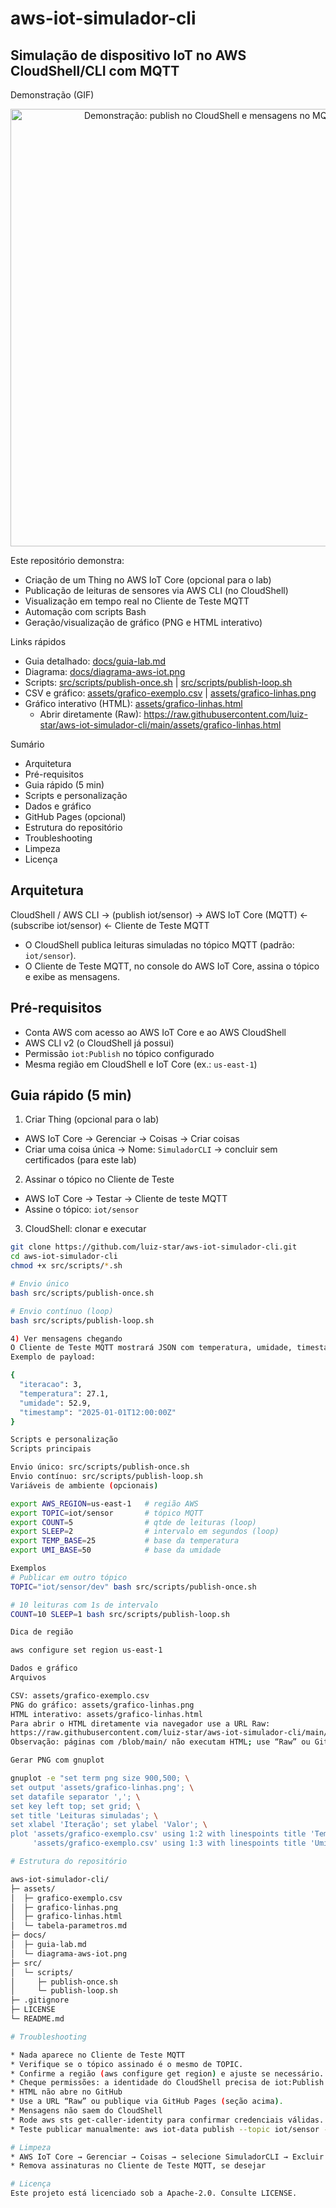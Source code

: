 # aws-iot-simulador-cli

## Simulação de dispositivo IoT no AWS CloudShell/CLI com MQTT

 Demonstração (GIF)

<p align="center">
  <img src="assets/demo-publish.gif" alt="Demonstração: publish no CloudShell e mensagens no MQTT Test Client" width="700">
</p>

Este repositório demonstra:
- Criação de um Thing no AWS IoT Core (opcional para o lab)
- Publicação de leituras de sensores via AWS CLI (no CloudShell)
- Visualização em tempo real no Cliente de Teste MQTT
- Automação com scripts Bash
- Geração/visualização de gráfico (PNG e HTML interativo)

Links rápidos
- Guia detalhado: [docs/guia-lab.md](docs/guia-lab.md)
- Diagrama: [docs/diagrama-aws-iot.png](docs/diagrama-aws-iot.png)
- Scripts: [src/scripts/publish-once.sh](src/scripts/publish-once.sh) | [src/scripts/publish-loop.sh](src/scripts/publish-loop.sh)
- CSV e gráfico: [assets/grafico-exemplo.csv](assets/grafico-exemplo.csv) | [assets/grafico-linhas.png](assets/grafico-linhas.png)
- Gráfico interativo (HTML): [assets/grafico-linhas.html](assets/grafico-linhas.html)
  - Abrir diretamente (Raw): https://raw.githubusercontent.com/luiz-star/aws-iot-simulador-cli/main/assets/grafico-linhas.html

Sumário
- Arquitetura
- Pré-requisitos
- Guia rápido (5 min)
- Scripts e personalização
- Dados e gráfico
- GitHub Pages (opcional)
- Estrutura do repositório
- Troubleshooting
- Limpeza
- Licença

## Arquitetura

CloudShell / AWS CLI  → (publish iot/sensor) →  AWS IoT Core (MQTT)  ← (subscribe iot/sensor) ←  Cliente de Teste MQTT

- O CloudShell publica leituras simuladas no tópico MQTT (padrão: `iot/sensor`).
- O Cliente de Teste MQTT, no console do AWS IoT Core, assina o tópico e exibe as mensagens.

## Pré-requisitos

- Conta AWS com acesso ao AWS IoT Core e ao AWS CloudShell
- AWS CLI v2 (o CloudShell já possui)
- Permissão `iot:Publish` no tópico configurado
- Mesma região em CloudShell e IoT Core (ex.: `us-east-1`)

## Guia rápido (5 min)

1) Criar Thing (opcional para o lab)
- AWS IoT Core → Gerenciar → Coisas → Criar coisas
- Criar uma coisa única → Nome: `SimuladorCLI` → concluir sem certificados (para este lab)

2) Assinar o tópico no Cliente de Teste
- AWS IoT Core → Testar → Cliente de teste MQTT
- Assine o tópico: `iot/sensor`

3) CloudShell: clonar e executar
```bash
git clone https://github.com/luiz-star/aws-iot-simulador-cli.git
cd aws-iot-simulador-cli
chmod +x src/scripts/*.sh

# Envio único
bash src/scripts/publish-once.sh

# Envio contínuo (loop)
bash src/scripts/publish-loop.sh

4) Ver mensagens chegando
O Cliente de Teste MQTT mostrará JSON com temperatura, umidade, timestamp e iteração.
Exemplo de payload:

{
  "iteracao": 3,
  "temperatura": 27.1,
  "umidade": 52.9,
  "timestamp": "2025-01-01T12:00:00Z"
}

Scripts e personalização
Scripts principais

Envio único: src/scripts/publish-once.sh
Envio contínuo: src/scripts/publish-loop.sh
Variáveis de ambiente (opcionais)

export AWS_REGION=us-east-1   # região AWS
export TOPIC=iot/sensor       # tópico MQTT
export COUNT=5                # qtde de leituras (loop)
export SLEEP=2                # intervalo em segundos (loop)
export TEMP_BASE=25           # base da temperatura
export UMI_BASE=50            # base da umidade

Exemplos
# Publicar em outro tópico
TOPIC="iot/sensor/dev" bash src/scripts/publish-once.sh

# 10 leituras com 1s de intervalo
COUNT=10 SLEEP=1 bash src/scripts/publish-loop.sh

Dica de região

aws configure set region us-east-1

Dados e gráfico
Arquivos

CSV: assets/grafico-exemplo.csv
PNG do gráfico: assets/grafico-linhas.png
HTML interativo: assets/grafico-linhas.html
Para abrir o HTML diretamente via navegador use a URL Raw:
https://raw.githubusercontent.com/luiz-star/aws-iot-simulador-cli/main/assets/grafico-linhas.html
Observação: páginas com /blob/main/ não executam HTML; use “Raw” ou GitHub Pages.

Gerar PNG com gnuplot

gnuplot -e "set term png size 900,500; \
set output 'assets/grafico-linhas.png'; \
set datafile separator ','; \
set key left top; set grid; \
set title 'Leituras simuladas'; \
set xlabel 'Iteração'; set ylabel 'Valor'; \
plot 'assets/grafico-exemplo.csv' using 1:2 with linespoints title 'Temperatura', \
     'assets/grafico-exemplo.csv' using 1:3 with linespoints title 'Umidade';"

# Estrutura do repositório

aws-iot-simulador-cli/
├─ assets/
│  ├─ grafico-exemplo.csv
│  ├─ grafico-linhas.png
│  ├─ grafico-linhas.html
│  └─ tabela-parametros.md
├─ docs/
│  ├─ guia-lab.md
│  └─ diagrama-aws-iot.png
├─ src/
│  └─ scripts/
│     ├─ publish-once.sh
│     └─ publish-loop.sh
├─ .gitignore
├─ LICENSE
└─ README.md

# Troubleshooting

* Nada aparece no Cliente de Teste MQTT
* Verifique se o tópico assinado é o mesmo de TOPIC.
* Confirme a região (aws configure get region) e ajuste se necessário.
* Cheque permissões: a identidade do CloudShell precisa de iot:Publish no tópico.
* HTML não abre no GitHub
* Use a URL “Raw” ou publique via GitHub Pages (seção acima).
* Mensagens não saem do CloudShell
* Rode aws sts get-caller-identity para confirmar credenciais válidas.
* Teste publicar manualmente: aws iot-data publish --topic iot/sensor --payload '{}'.

# Limpeza
* AWS IoT Core → Gerenciar → Coisas → selecione SimuladorCLI → Excluir
* Remova assinaturas no Cliente de Teste MQTT, se desejar

# Licença
Este projeto está licenciado sob a Apache-2.0. Consulte LICENSE.
